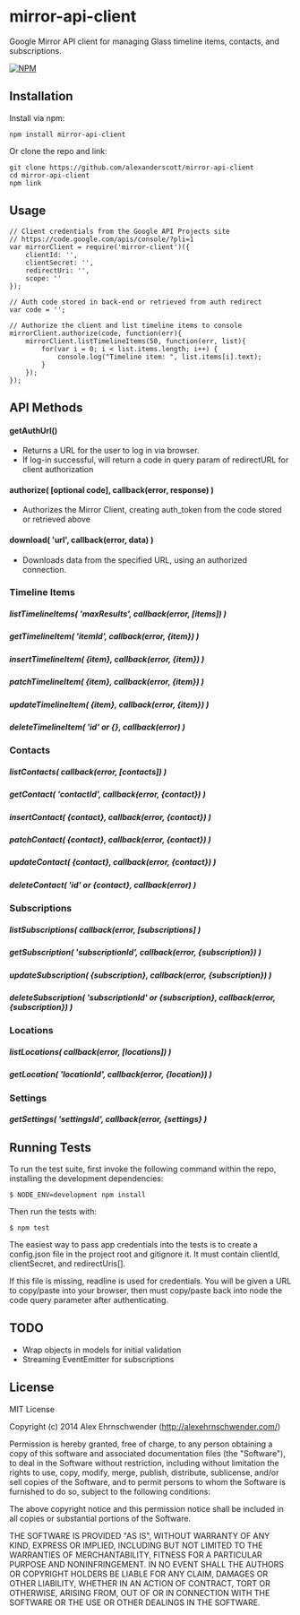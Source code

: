 # mirror-api-client
Google Mirror API client for managing Glass timeline items, contacts, and subscriptions.

[![NPM](https://nodei.co/npm/mirror-api-client.png?downloads=true)](https://nodei.co/npm/mirror-api-client/)


## Installation
Install via npm:

    npm install mirror-api-client

Or clone the repo and link: 

    git clone https://github.com/alexanderscott/mirror-api-client  
    cd mirror-api-client
    npm link

## Usage
    
    // Client credentials from the Google API Projects site
    // https://code.google.com/apis/console/?pli=1
    var mirrorClient = require('mirror-client')({ 
        clientId: '',
        clientSecret: '',
        redirectUri: '',
        scope: ''
    });

    // Auth code stored in back-end or retrieved from auth redirect
    var code = '';      

    // Authorize the client and list timeline items to console
    mirrorClient.authorize(code, function(err){
        mirrorClient.listTimelineItems(50, function(err, list){
            for(var i = 0; i < list.items.length; i++) { 
                console.log("Timeline item: ", list.items[i].text);
            }
        });
    });


        
## API Methods


#### getAuthUrl()
 * Returns a URL for the user to log in via browser.
 * If log-in successful, will return a code in query param of redirectURL for client authorization

#### authorize( [optional code], callback(error, response) ) 
 * Authorizes the Mirror Client, creating auth_token from the code stored or retrieved above

#### download( 'url', callback(error, data) )
 * Downloads data from the specified URL, using an authorized connection.


### Timeline Items

##### listTimelineItems( 'maxResults', callback(error, [items]) )
##### getTimelineItem( 'itemId', callback(error, {item}) )
##### insertTimelineItem( {item}, callback(error, {item}) )
##### patchTimelineItem( {item}, callback(error, {item}) )
##### updateTimelineItem( {item}, callback(error, {item}) )
##### deleteTimelineItem( 'id' or {}, callback(error) )


### Contacts

##### listContacts( callback(error, [contacts]) ) 
##### getContact( 'contactId', callback(error, {contact}) )
##### insertContact( {contact}, callback(error, {contact}) )
##### patchContact( {contact}, callback(error, {contact}) )
##### updateContact( {contact}, callback(error, {contact}) )
##### deleteContact( 'id' or {contact}, callback(error) )


### Subscriptions
    
##### listSubscriptions( callback(error, [subscriptions] )
##### getSubscription( 'subscriptionId', callback(error, {subscription}) )
##### updateSubscription( {subscription}, callback(error, {subscription}) )
##### deleteSubscription( 'subscriptionId' or {subscription}, callback(error, {subscription}) )


### Locations

##### listLocations( callback(error, [locations]) )
##### getLocation( 'locationId', callback(error, {location}) )

### Settings

##### getSettings( 'settingsId', callback(error, {settings} )



## Running Tests

To run the test suite, first invoke the following command within the repo, installing the development dependencies:

    $ NODE_ENV=development npm install

Then run the tests with:

    $ npm test

The easiest way to pass app credentials into the tests is to create a config.json file in the project root and gitignore it.  It must contain clientId, clientSecret, and redirectUris[].

If this file is missing, readline is used for credentials.  You will be given a URL to copy/paste into your browser, then must copy/paste back into node the code query parameter after authenticating.


## TODO
* Wrap objects in models for initial validation 
* Streaming EventEmitter for subscriptions

## License

MIT License

Copyright (c) 2014 Alex Ehrnschwender (http://alexehrnschwender.com/)
 
Permission is hereby granted, free of charge, to any person obtaining
a copy of this software and associated documentation files (the
"Software"), to deal in the Software without restriction, including
without limitation the rights to use, copy, modify, merge, publish,
distribute, sublicense, and/or sell copies of the Software, and to
permit persons to whom the Software is furnished to do so, subject to
the following conditions:
 
The above copyright notice and this permission notice shall be
included in all copies or substantial portions of the Software.
 
THE SOFTWARE IS PROVIDED "AS IS", WITHOUT WARRANTY OF ANY KIND,
EXPRESS OR IMPLIED, INCLUDING BUT NOT LIMITED TO THE WARRANTIES OF
MERCHANTABILITY, FITNESS FOR A PARTICULAR PURPOSE AND
NONINFRINGEMENT. IN NO EVENT SHALL THE AUTHORS OR COPYRIGHT HOLDERS BE
LIABLE FOR ANY CLAIM, DAMAGES OR OTHER LIABILITY, WHETHER IN AN ACTION
OF CONTRACT, TORT OR OTHERWISE, ARISING FROM, OUT OF OR IN CONNECTION
WITH THE SOFTWARE OR THE USE OR OTHER DEALINGS IN THE SOFTWARE.
 
